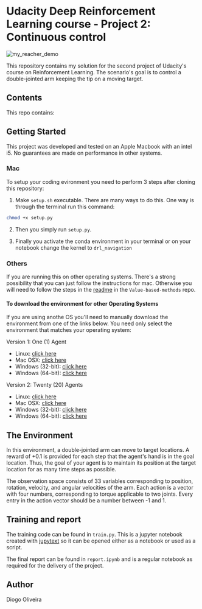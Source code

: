 # Udacity Deep Reinforcement Learning course - Project 2: Continuous control

![my_reacher_demo](my_reacher_demo.gif)

This repository contains my solution for the second project of Udacity's course on Reinforcement Learning. The scenario's goal is to control a double-jointed arm keeping the tip on a moving target.
## Contents
This repo contains:

## Getting Started

This project was developed and tested on an Apple Macbook with an intel i5. No guarantees are made on performance in other systems. 

### Mac

To setup your coding evironment you need to perform 3 steps after cloning this repository:

1. Make `setup.sh` executable. There are many ways to do this. One way is through the terminal run this command:

```bash
chmod +x setup.py
```

2. Then you simply run `setup.py`.

3. Finally you activate the conda environment in your terminal or on your notebook change the kernel to `drl_navigation`
### Others

If you are running this on other operating systems. There's a strong possibility that you can just follow the instructions for mac. Otherwise you will need to follow the steps in the [readme](Value-based-methods/README.md) in the `Value-based-methods` repo.

#### To download the environment for other Operating Systems
If you are using anothe OS you'll need to manually download the environment from one of the links below.  You need only select the environment that matches your operating system:

Version 1: One (1) Agent
* Linux: [click here](https://s3-us-west-1.amazonaws.com/udacity-drlnd/P2/Reacher/one_agent/Reacher_Linux.zip)
* Mac OSX: [click here](https://s3-us-west-1.amazonaws.com/udacity-drlnd/P2/Reacher/one_agent/Reacher.app.zip)
* Windows (32-bit): [click here](https://s3-us-west-1.amazonaws.com/udacity-drlnd/P2/Reacher/one_agent/Reacher_Windows_x86.zip)
* Windows (64-bit): [click here](https://s3-us-west-1.amazonaws.com/udacity-drlnd/P2/Reacher/one_agent/Reacher_Windows_x86_64.zip)

Version 2: Twenty (20) Agents
* Linux: [click here](https://s3-us-west-1.amazonaws.com/udacity-drlnd/P2/Reacher/Reacher_Linux.zip)
* Mac OSX: [click here](https://s3-us-west-1.amazonaws.com/udacity-drlnd/P2/Reacher/Reacher.app.zip)
* Windows (32-bit): [click here](https://s3-us-west-1.amazonaws.com/udacity-drlnd/P2/Reacher/Reacher_Windows_x86.zip)
* Windows (64-bit): [click here](https://s3-us-west-1.amazonaws.com/udacity-drlnd/P2/Reacher/Reacher_Windows_x86_64.zip)


## The Environment

In this environment, a double-jointed arm can move to target locations. A reward of +0.1 is provided for each step that the agent's hand is in the goal location. Thus, the goal of your agent is to maintain its position at the target location for as many time steps as possible.

The observation space consists of 33 variables corresponding to position, rotation, velocity, and angular velocities of the arm. Each action is a vector with four numbers, corresponding to torque applicable to two joints. Every entry in the action vector should be a number between -1 and 1.

## Training and report

The training code can be found in `train.py`. This is a jupyter notebook created with [jupytext](https://github.com/mwouts/jupytext#:~:text=Jupytext%20is%20a%20plugin%20for,Scripts%20in%20many%20languages.) so it can be opened either as a notebook or used as a script. 

The final report can be found in `report.ipynb` and is a regular notebook as required for the delivery of the project.

## Author

Diogo Oliveira
